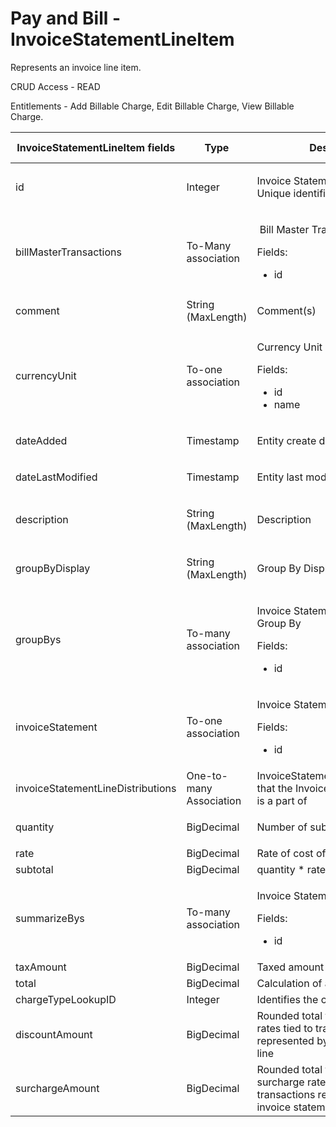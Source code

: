 # Pay and Bill - InvoiceStatementLineItem

Represents an invoice line item.

CRUD Access - READ

Entitlements - Add Billable Charge, Edit Billable Charge, View Billable Charge.

<table>
    <colgroup>
        <col width="20%"/>
        <col width="20%"/>
        <col width="20%"/>
        <col width="20%"/>
        <col width="20%"/>
    </colgroup>
    <thead>
        <tr class="header">
            <th>InvoiceStatementLineItem fields</th>
            <th>Type</th>
            <th>Description</th>
            <th>Not null</th>
            <th>Read-only</th>
        </tr>
    </thead>
    <tbody>
        <tr class="odd">
            <td><p>id</p></td>
            <td><p>Integer</p></td>
            <td><p>Invoice Statement Line Item ID: Unique identifier for this entity</p></td>
            <td><p>X</p></td>
            <td><p>X</p></td>
        </tr>
        <tr class="even">
            <td>billMasterTransactions</td>
            <td><p>To-Many association</p></td>
            <td><p> <span>Bill Master Transaction</span></p>
                <p>Fields:</p>
                <ul>
                    <li>id</li>
                </ul>
            </td>
            <td><br/></td>
            <td> X</td>
        </tr>
        <tr class="odd">
            <td><p>comment</p></td>
            <td>String (MaxLength)</td>
            <td><p>Comment(s)</p></td>
            <td><p><br/></p></td>
            <td><p><br/></p></td>
        </tr>
        <tr class="even">
            <td>currencyUnit</td>
            <td><p>To-one association</p></td>
            <td><p>Currency Unit</p>
                <p>Fields:</p>
                <ul>
                    <li>id</li>
                    <li>name</li>
                </ul>
            </td>
            <td><br/></td>
            <td><br/></td>
        </tr>
        <tr class="odd">
            <td>dateAdded</td>
            <td><p><span>Timestamp</span></p></td>
            <td><p><span>Entity create date</span></p></td>
            <td>X </td>
            <td>X </td>
        </tr>
        <tr class="even">
            <td>dateLastModified</td>
            <td><p><span>Timestamp</span></p></td>
            <td><p><span>Entity last modified date</span></p></td>
            <td>X</td>
            <td>X </td>
        </tr>
        <tr class="odd">
            <td>description</td>
            <td><p><span>String (<span>MaxLength</span>)</span></p></td>
            <td><p>Description</p></td>
            <td><br/></td>
            <td><p><br/></p></td>
        </tr>
        <tr class="even">
            <td>groupByDisplay</td>
            <td><p><span>String (<span>MaxLength</span>)</span></p></td>
            <td><p>Group By Display Fields</p></td>
            <td><br/></td>
            <td><br/></td>
        </tr>
        <tr class="odd">
            <td>groupBys</td>
            <td><p>To-many association</p></td>
            <td><p>Invoice Statement Line Item Group By</p>
                <p>Fields:</p>
                <ul>
                    <li>id</li>
                </ul>
            </td>
            <td><br/></td>
            <td> X</td>
        </tr>
        <tr class="even">
            <td>invoiceStatement</td>
            <td><p>To-one association</p></td>
            <td><p>Invoice Statement</p>
                <p>Fields:</p>
                <ul>
                    <li>id</li>
                </ul>
            </td>
            <td>X</td>
            <td> X</td>
        </tr>
        <tr class="odd">
            <td>invoiceStatementLineDistributions</td>
            <td>One-to-many Association</td>
            <td><span>InvoiceStatementLineDistributions that the InvoiceStatementLineItem is a part of</span>
            </td>
            <td><br/></td>
            <td><br/></td>
        </tr>
        <tr class="even">
            <td>quantity</td>
            <td><p>BigDecimal</p></td>
            <td><p>Number of subjects</p></td>
            <td><br/></td>
            <td><br/></td>
        </tr>
        <tr class="odd">
            <td>rate</td>
            <td>BigDecimal</td>
            <td>Rate of cost of subjects</td>
            <td><br/></td>
            <td><br/></td>
        </tr>
        <tr class="even">
            <td>subtotal</td>
            <td>BigDecimal</td>
            <td>quantity * rate</td>
            <td><br/></td>
            <td><br/></td>
        </tr>
        <tr class="odd">
            <td>summarizeBys</td>
            <td>To-many association</td>
            <td><p>Invoice Statement Summarize By</p>
                <p>Fields:</p>
                <ul>
                    <li>id</li>
                </ul>
            </td>
            <td><br/></td>
            <td> X</td>
        </tr>
        <tr class="even">
            <td>taxAmount</td>
            <td>BigDecimal</td>
            <td>Taxed amount</td>
            <td><br/></td>
            <td><br/></td>
        </tr>
        <tr class="odd">
            <td>total</td>
            <td>BigDecimal</td>
            <td>Calculation of all values</td>
            <td><br/></td>
            <td><br/></td>
        </tr>
        <tr class="even">
            <td>chargeTypeLookupID</td>
            <td>Integer</td>
            <td>Identifies the charge type</td>
            <td>X</td>
            <td><br/></td>
        </tr>
        <tr class="odd">
            <td>discountAmount</td>
            <td>BigDecimal</td>
            <td>Rounded total for unique discount rates tied to transactions represented by invoice statement line</td>
            <td></br></td>
            <td> X</td>
        </tr>
        <tr class="even">
            <td>surchargeAmount</td>
            <td>BigDecimal</td>
            <td>Rounded total for unique surcharge rates tied to transactions represented by invoice statement line</td>
            <td></td>
            <td> X</td>
        </tr>
    </tbody>
</table>